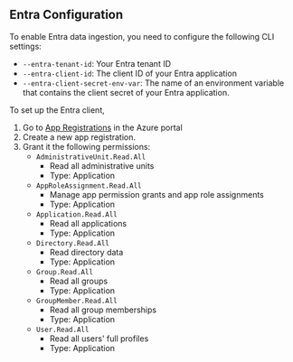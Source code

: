 ## Entra Configuration

To enable Entra data ingestion, you need to configure the following CLI settings:

- `--entra-tenant-id`: Your Entra tenant ID
- `--entra-client-id`: The client ID of your Entra application
- `--entra-client-secret-env-var`: The name of an environment variable that contains the client secret of your Entra application.


To set up the Entra client,

1. Go to [App Registrations](https://portal.azure.com/#view/Microsoft_AAD_RegisteredApps/ApplicationsListBlade) in the Azure portal
1. Create a new app registration.
1. Grant it the following permissions:
    - `AdministrativeUnit.Read.All`
        - Read all administrative units
        - Type: Application
    - `AppRoleAssignment.Read.All`
        - Manage app permission grants and app role assignments
        - Type: Application
    - `Application.Read.All`
        - Read all applications
        - Type: Application
    - `Directory.Read.All`
        - Read directory data
        - Type: Application
    - `Group.Read.All`
        - Read all groups
        - Type: Application
    - `GroupMember.Read.All`
        - Read all group memberships
        - Type: Application
    - `User.Read.All`
        - Read all users' full profiles
        - Type: Application
